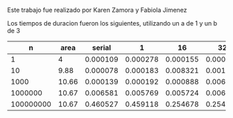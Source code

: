 Este trabajo fue realizado por Karen Zamora y Fabiola Jimenez

Los tiempos de duracion fueron los siguientes, utilizando un a de 1 y un b de 3

|  n |  area |  serial |  1 |  16 |  32 |   64 |
|---|---|---|---|---|---|---|
|  1 |  4 | 0.000109   | 0.000278   |  0.000155  |  0.000522  | 0.000496   |
|  10 | 9.88  | 0.000078  | 0.000183   | 0.008321   | 0.001678  | 0.008281   |
| 1000  | 10.66  | 0.000139  | 0.000192   |  0.000888  |  0.006366 |  0.006200 |
| 1000000  | 10.67  | 0.006581   | 0.005769    | 0.005724    |   0.006180  | 0.006953   |
| 100000000  | 10.67  | 0.460527    | 0.459118    | 0.254678    |   0.254787   | 0.253506  |
